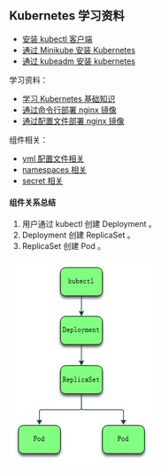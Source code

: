 ## Kubernetes 学习资料



- [安装 kubectl 客户端](install-kubernetes-kubectl.md)
- [通过 Minikube 安装 Kubernetes](install-kubernetes-minikube.md)
- [通过 kubeadm 安装 kubernetes](install-kubernetes-kubeadm.md)

学习资料：

- [学习 Kubernetes 基础知识](learn-kubernetes-basics.md)
- [通过命令行部署 nginx 镜像](learn-nginx-command.md)
- [通过配置文件部署 nginx 镜像](learn-nginx-yml.md)

组件相关：

- [yml 配置文件相关](docs/docs-kubernetes-yml.md)
- [namespaces 相关](docs/docs-kubernetes-namespaces.md)
- [secret 相关](docs/docs-kubernetes-secret.md)

#### 组件关系总结

1. 用户通过 kubectl 创建 Deployment 。
2. Deployment 创建 ReplicaSet 。
3. ReplicaSet 创建 Pod 。

![1590478941730](assets/1590478941730.png)